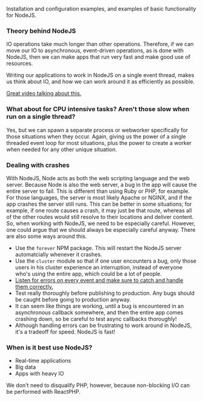 Installation and configuration examples, and examples of basic functionality for NodeJS.

### Theory behind NodeJS
IO operations take much longer than other operations. Therefore, if we can move our IO to asynchronous, event-driven operations, as is done with NodeJS, then we can make apps that run very fast and make good use of resources.

Writing our applications to work in NodeJS on a single event thread, makes us think about IO, and how we can work around it as efficiently as possible.

[Great video talking about this.](https://www.youtube.com/watch?v=L0pjVcIsU6A)

### What about for CPU intensive tasks? Aren't those slow when run on a single thread?
Yes, but we can spawn a separate process or webworker specifically for those situations when they occur. Again, giving us the power of a single threaded event loop for most situations, plus the power to create a worker when needed for any other unique situation.

### Dealing with crashes
With NodeJS, Node acts as both the web scripting language and the web server. Because Node is also the web server, a bug in the app will cause the entire server to fail. This is different than using Ruby or PHP, for example. For those languages, the server is most likely Apache or NGINX, and if the app crashes the server still runs. This can be better in some situations; for example, if one route causes a crash, it may just be that route, whereas all of the other routes would still resolve to their locations and deliver content. So, when working with NodeJS, we need to be especially careful. However, one could argue that we should always be especially careful anyway. There are also some ways around this.

* Use the `forever` NPM package. This will restart the NodeJS server automatcially whenever it crashes.
* Use the `cluster` module so that if one user encounters a bug, only those users in his cluster experience an interruption, instead of everyone who's using the entire app, which could be a lot of people.
* [Listen for errors on every event and make sure to catch and handle them correctly.](https://www.joyent.com/node-js/production/design/errors) 
* Test really thoroughly before publishing to production. Any bugs should be caught before going to production anyway.
* It can seem like things are working, until a bug is encountered in an asynchronous callback somewhere, and then the entire app comes crashing down, so be careful to test async callbacks thoroughly!
* Although handling errors can be frustrating to work around in NodeJS, it's a tradeoff for speed. NodeJS is fast! 

### When is it best use NodeJS?
* Real-time applications
* Big data 
* Apps with heavy IO

We don't need to disqualify PHP, however, because non-blocking I/O can be performed with ReactPHP.

